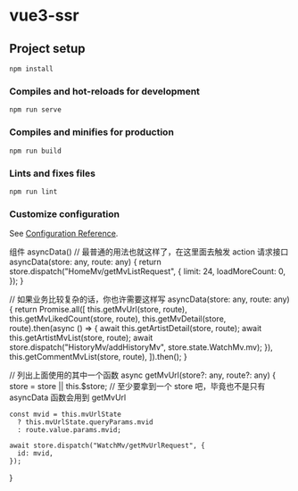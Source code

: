 # vue3-ssr

## Project setup
```
npm install
```

### Compiles and hot-reloads for development
```
npm run serve
```

### Compiles and minifies for production
```
npm run build
```

### Lints and fixes files
```
npm run lint
```

### Customize configuration
See [Configuration Reference](https://cli.vuejs.org/config/).


组件 asyncData()
// 最普通的用法也就这样了，在这里面去触发 action 请求接口
asyncData(store: any, route: any) {
    return store.dispatch("HomeMv/getMvListRequest", {
      limit: 24,
      loadMoreCount: 0,
    });
}

// 如果业务比较复杂的话，你也许需要这样写
asyncData(store: any, route: any) {
    return Promise.all([
      this.getMvUrl(store, route),
      this.getMvLikedCount(store, route),
      this.getMvDetail(store, route).then(async () => {
        await this.getArtistDetail(store, route);
        await this.getArtistMvList(store, route);
        await store.dispatch("HistoryMv/addHistoryMv", store.state.WatchMv.mv);
      }),
      this.getCommentMvList(store, route),
    ]).then();
}

// 列出上面使用的其中一个函数
async getMvUrl(store?: any, route?: any) {
    store = store || this.$store; // 至少要拿到一个 store 吧，毕竟也不是只有 asyncData 函数会用到 getMvUrl

    const mvid = this.mvUrlState
      ? this.mvUrlState.queryParams.mvid
      : route.value.params.mvid;

    await store.dispatch("WatchMv/getMvUrlRequest", {
      id: mvid,
    });
}